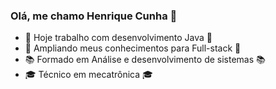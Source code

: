 ### Olá, me chamo Henrique Cunha 👋

- 🔭 Hoje trabalho com desenvolvimento Java 🔭
- 🌱 Ampliando meus conhecimentos para Full-stack  🌱
- 📚 Formado em Análise e desenvolvimento de sistemas 📚
- 🎓 Técnico em mecatrônica 🎓 
